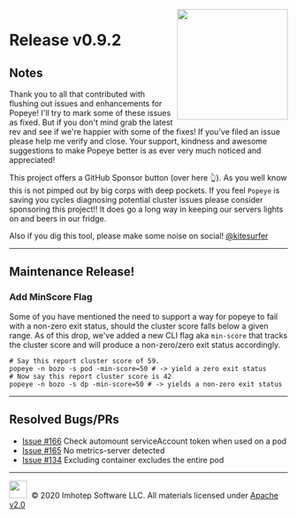 <img src="https://raw.githubusercontent.com/derailed/popeye/master/assets/popeye_logo.png" align="right" width="200" height="auto"/>

# Release v0.9.2

## Notes

Thank you to all that contributed with flushing out issues and enhancements for Popeye! I'll try to mark some of these issues as fixed. But if you don't mind grab the latest rev and see if we're happier with some of the fixes! If you've filed an issue please help me verify and close. Your support, kindness and awesome suggestions to make Popeye better is as ever very much noticed and appreciated!

This project offers a GitHub Sponsor button (over here 👆). As you well know this is not pimped out by big corps with deep pockets. If you feel `Popeye` is saving you cycles diagnosing potential cluster issues please consider sponsoring this project!! It does go a long way in keeping our servers lights on and beers in our fridge.

Also if you dig this tool, please make some noise on social! [@kitesurfer](https://twitter.com/kitesurfer)

---

## Maintenance Release!

### Add MinScore Flag

Some of you have mentioned the need to support a way for popeye to fail with a non-zero exit status, should the cluster score falls below a given range. As of this drop, we've added a new CLI flag aka `min-score` that tracks the cluster score and will produce a non-zero/zero exit status accordingly.

```shell
# Say this report cluster score of 59.
popeye -n bozo -s pod -min-score=50 # -> yield a zero exit status
# Now say this report cluster score is 42
popeye -n bozo -s dp -min-score=50 # -> yields a non-zero exit status
```

---

## Resolved Bugs/PRs

* [Issue #166](https://github.com/derailed/popeye/issues/166) Check automount serviceAccount token when used on a pod
* [Issue #165](https://github.com/derailed/popeye/issues/165) No metrics-server detected
* [Issue #134](https://github.com/derailed/popeye/issues/134) Excluding container excludes the entire pod

---

<img src="https://raw.githubusercontent.com/derailed/popeye/master/assets/imhotep_logo.png" width="32" height="auto"/>&nbsp; © 2020 Imhotep Software LLC. All materials licensed under [Apache v2.0](http://www.apache.org/licenses/LICENSE-2.0)

